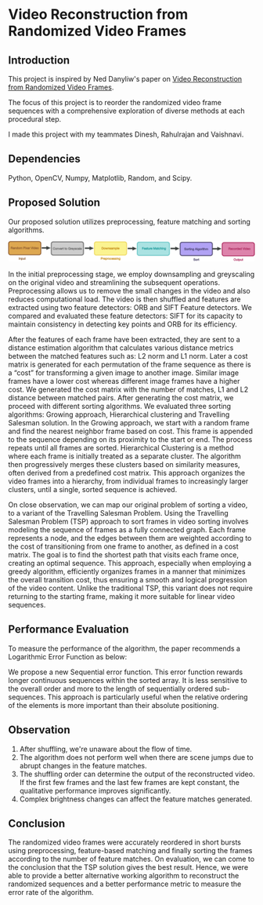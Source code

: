 # Video Reconstruction from Randomized Video Frames

## Introduction
This project is inspired by Ned Danyliw's paper on [Video Reconstruction from Randomized Video Frames](https://web.stanford.edu/class/ee368/Project_Autumn_1617/Reports/report_danyliw.pdf).

The focus of this project is to reorder the randomized video frame sequences with a comprehensive exploration of diverse methods at each procedural step.

I made this project with my teammates Dinesh, Rahulrajan and Vaishnavi.

## Dependencies
Python, OpenCV, Numpy, Matplotlib, Random, and Scipy.

## Proposed Solution
Our proposed solution utilizes preprocessing, feature matching and sorting algorithms.

![](photos/video%20reconstruction.png)

In the initial preprocessing stage, we employ downsampling and greyscaling on the original video and streamlining the subsequent operations. Preprocessing allows us to remove the small changes in the video and also reduces computational load. The video is then shuffled and features are extracted using two feature detectors: ORB and SIFT Feature detectors. We compared and evaluated these feature detectors: SIFT for its capacity to maintain consistency in detecting key points and ORB for its efficiency.

After the features of each frame have been extracted, they are sent to a distance estimation algorithm that calculates
various distance metrics between the matched features such as: L2 norm and L1 norm.
Later a cost matrix is generated for each permutation of the frame sequence as there is a “cost” for transforming a
given image to another image. Similar image frames have a lower cost whereas different image frames have a higher
cost. We generated the cost matrix with the number of matches, L1 and L2 distance between matched pairs.
After generating the cost matrix, we proceed with different sorting algorithms. We evaluated three sorting
algorithms: Growing approach, Hierarchical clustering and Travelling Salesman solution. In the Growing approach,
we start with a random frame and find the nearest neighbor frame based on cost. This frame is appended to the
sequence depending on its proximity to the start or end. The process repeats until all frames are sorted. Hierarchical
Clustering is a method where each frame is initially treated as a separate cluster. The algorithm then progressively
merges these clusters based on similarity measures, often derived from a predefined cost matrix. This approach
organizes the video frames into a hierarchy, from individual frames to increasingly larger clusters, until a single,
sorted sequence is achieved.

On close observation, we can map our original problem of sorting a video, to a variant of the Travelling Salesman
Problem. Using the Travelling Salesman Problem (TSP) approach to sort frames in video sorting involves modeling
the sequence of frames as a fully connected graph. Each frame represents a node, and the edges between them are
weighted according to the cost of transitioning from one frame to another, as defined in a cost matrix. The goal is to
find the shortest path that visits each frame once, creating an optimal sequence. This approach, especially when
employing a greedy algorithm, efficiently organizes frames in a manner that minimizes the overall transition cost,
thus ensuring a smooth and logical progression of the video content. Unlike the traditional TSP, this variant does not
require returning to the starting frame, making it more suitable for linear video sequences.

## Performance Evaluation
To measure the performance of the algorithm, the paper recommends a Logarithmic Error Function as below:

We propose a new Sequential error function. This error function rewards longer continuous sequences within the sorted array. It is less sensitive to the overall order and more to the length of sequentially ordered sub-sequences. This approach is particularly useful when the relative ordering of the elements is more important than their absolute positioning.

## Observation
1. After shuffling, we're unaware about the flow of time.
2. The algorithm does not perform well when there are scene jumps due to abrupt changes in the feature matches.
3. The shuffling order can determine the output of the reconstructed video. If the first few frames and the last few frames are kept constant, the qualitative performance improves significantly.
4. Complex brightness changes can affect the feature matches generated.

## Conclusion
The randomized video frames were accurately reordered in short bursts using preprocessing, feature-based matching and finally sorting the frames according to the number of feature matches. On evaluation, we can come to the conclusion that the TSP solution gives the best result. Hence, we were able to provide a better alternative working algorithm to reconstruct the randomized sequences and a better performance metric to measure the error rate of the algorithm.
